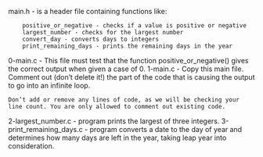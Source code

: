 
main.h - is a header file containing functions like:
		
		positive_or_negative - checks if a value is positive or negative
		largest_number - checks for the largest number
		convert_day - converts days to integers
		print_remaining_days - prints the remaining days in the year

0-main.c - This file must test that the function positive_or_negative() gives the correct output when given a case of 0.
1-main.c - Copy this main file. Comment out (don’t delete it!) the part of the code that is causing the output to go into an infinite loop.

    Don’t add or remove any lines of code, as we will be checking your line count. You are only allowed to comment out existing code.

2-largest_number.c - program prints the largest of three integers.
3-print_remaining_days.c - program converts a date to the day of year and determines how many days are left in the year, taking leap year into consideration.
